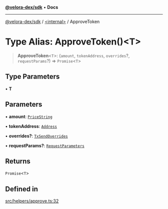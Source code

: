 [**@velora-dex/sdk**](../../README.md) • **Docs**

***

[@velora-dex/sdk](../../globals.md) / [\<internal\>](../README.md) / ApproveToken

# Type Alias: ApproveToken()\<T\>

> **ApproveToken**\<`T`\>: (`amount`, `tokenAddress`, `overrides`?, `requestParams`?) => `Promise`\<`T`\>

## Type Parameters

• **T**

## Parameters

• **amount**: [`PriceString`](../../type-aliases/PriceString.md)

• **tokenAddress**: [`Address`](../../type-aliases/Address.md)

• **overrides?**: [`TxSendOverrides`](../../interfaces/TxSendOverrides.md)

• **requestParams?**: [`RequestParameters`](RequestParameters.md)

## Returns

`Promise`\<`T`\>

## Defined in

[src/helpers/approve.ts:32](https://github.com/VeloraDEX/sdk/blob/master/src/helpers/approve.ts#L32)
